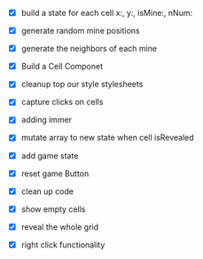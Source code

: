 - [x] build a state for each cell
      x:,
      y:,
      isMine:,
      nNum:
- [x] generate random mine positions
- [x] generate the neighbors of each mine

- [x] Build a Cell Componet
- [x] cleanup top our style stylesheets
- [x] capture clicks on cells
- [x] adding immer
- [x] mutate array to new state when cell isRevealed
- [x] add game state
- [x] reset game Button
- [x] clean up code
- [x] show empty cells
- [x] reveal the whole grid
- [x] right click functionality
